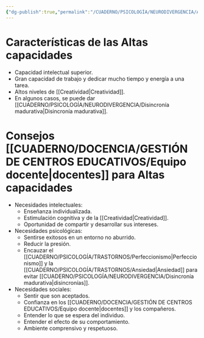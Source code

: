 ```yaml
---
{"dg-publish":true,"permalink":"/CUADERNO/PSICOLOGÍA/NEURODIVERGENCIA/Altas capacidades/"}
---
```


# Características de las Altas capacidades
- Capacidad intelectual superior.
- Gran capacidad de trabajo y dedicar mucho tiempo y energía a una tarea.
- Altos niveles de [[Creatividad\|Creatividad]].
- En algunos casos, se puede dar [[CUADERNO/PSICOLOGÍA/NEURODIVERGENCIA/Disincronía madurativa\|Disincronía madurativa]].
# Consejos [[CUADERNO/DOCENCIA/GESTIÓN DE CENTROS EDUCATIVOS/Equipo docente\|docentes]] para Altas capacidades
- Necesidades intelectuales:
	- Enseñanza individualizada.
	- Estimulación cognitiva y de la [[Creatividad\|Creatividad]].
	- Oportunidad de compartir y desarrollar sus intereses.
- Necesidades psicológicas:
	- Sentirse exitosos en un entorno no aburrido.
	- Reducir la presión.
	- Encauzar el [[CUADERNO/PSICOLOGÍA/TRASTORNOS/Perfeccionismo\|Perfeccionismo]] y la [[CUADERNO/PSICOLOGÍA/TRASTORNOS/Ansiedad\|Ansiedad]] para evitar [[CUADERNO/PSICOLOGÍA/NEURODIVERGENCIA/Disincronía madurativa\|disincronías]].
- Necesidades sociales:
	- Sentir que son aceptados.
	- Confianza en los [[CUADERNO/DOCENCIA/GESTIÓN DE CENTROS EDUCATIVOS/Equipo docente\|docentes]] y los compañeros.
	- Entender lo que se espera del individuo.
	- Entender el efecto de su comportamiento.
	- Ambiente comprensivo y respetuoso.